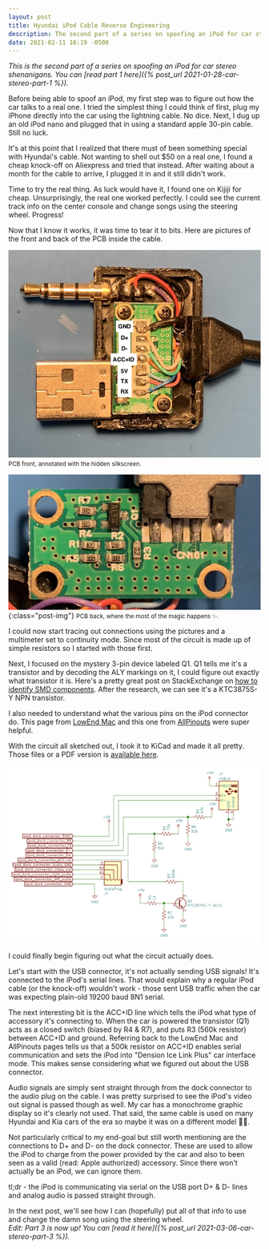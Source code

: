 ```yaml
---
layout: post
title: Hyundai iPod Cable Reverse Engineering
description: The second part of a series on spoofing an iPod for car stereo shenanigans.
date: 2021-02-11 16:19 -0500
---
```

*This is the second part of a series on spoofing an iPod for car stereo shenanigans. You can [read part 1 here]({% post_url 2021-01-28-car-stereo-part-1 %}).*

Before being able to spoof an iPod, my first step was to figure out how the car talks to a real one. I tried the simplest thing I could think of first, plug my iPhone directly into the car using the lightning cable. No dice. Next, I dug up an old iPod nano and plugged that in using a standard apple 30-pin cable. Still no luck. 

It's at this point that I realized that there must of been something special with Hyundai's cable. Not wanting to shell out $50 on a real one, I found a cheap knock-off on Aliexpress and tried that instead. After waiting about a month for the cable to arrive, I plugged it in and it still didn't work.

Time to try the real thing. As luck would have it, I found one on Kijiji for cheap. Unsurprisingly, the real one worked perfectly. I could see the current track info on the center console and change songs using the steering wheel. Progress!

Now that I know it works, it was time to tear it to bits. Here are pictures of the front and back of the PCB inside the cable. 

![PCB front, annotated with the hidden silkscreen](cable_pcb_front.jpg)
<small>PCB front, annotated with the hidden silkscreen.</small>

![PCB back](cable_pcb_back.jpg){:class="post-img"}
<small>PCB back, where the most of the magic happens :sparkles:.</small>

I could now start tracing out connections using the pictures and a multimeter set to continuity mode. Since most of the circuit is made up of simple resistors so I started with those first. 

Next, I focused on the mystery 3-pin device labeled Q1. Q1 tells me it's a transistor and by decoding the ALY markings on it, I could figure out exactly what transistor it is. Here's a pretty great post on StackExchange on [how to identify SMD components](https://electronics.stackexchange.com/questions/334128/how-do-i-identify-smd-components-or-how-do-i-identify-any-component). After the research, we can see it's a KTC3875S-Y NPN transistor. 

I also needed to understand what the various pins on the iPod connector do. This page from [LowEnd Mac](https://lowendmac.com/2016/apples-30-pin-dock-connector/) and this one from [AllPinouts](https://allpinouts.org/pinouts/connectors/portable_device/apple-ipod-ipad-and-iphone-dock/) were super helpful. 

With the circuit all sketched out, I took it to KiCad and made it all pretty. Those files or a PDF version is [available here](https://github.com/nadavami/Hyundai-iPod-Cable).

![Cable Schematic](https://raw.githubusercontent.com/nadavami/Hyundai-iPod-Cable/master/schematic.png)

I could finally begin figuring out what the circuit actually does. 

Let's start with the USB connector, it's not actually sending USB signals! It's connected to the iPod's serial lines. That would explain why a regular iPod cable (or the knock-off) wouldn't work - those sent USB traffic when the car was expecting plain-old 19200 baud 8N1 serial. 

The next interesting bit is the ACC+ID line which tells the iPod what type of accessory it's connecting to. When the car is powered the transistor (Q1) acts as a closed switch (biased by R4 & R7), and puts R3 (560k resistor) between ACC+ID and ground. Referring back to the LowEnd Mac and AllPinouts pages tells us that a 500k resistor on ACC+ID enables serial communication and sets the iPod into "Dension Ice Link Plus" car interface mode. This makes sense considering what we figured out about the USB connector. 

Audio signals are simply sent straight through from the dock connector to the audio plug on the cable. I was pretty surprised to see the iPod's video out signal is passed though as well. My car has a monochrome graphic display so it's clearly not used. That said, the same cable is used on many Hyundai and Kia cars of the era so maybe it was on a different model :man_shrugging:.

Not particularly critical to my end-goal but still worth mentioning are the connections to D+ and D- on the dock connector. These are used to allow the iPod to charge from the power provided by the car and also to been seen as a valid (read: Apple authorized) accessory. Since there won't actually be an iPod, we can ignore them.

tl;dr - the iPod is communicating via serial on the USB port D+ & D- lines and analog audio is passed straight through. 

In the next post, we'll see how I can (hopefully) put all of that info to use and change the damn song using the steering wheel.  
*Edit: Part 3 is now up! You can [read it here]({% post_url 2021-03-06-car-stereo-part-3 %}).*
